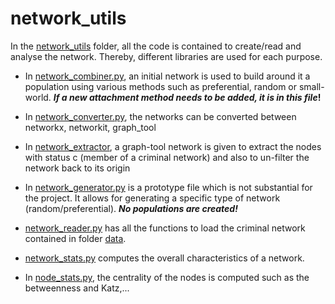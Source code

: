 # network_utils

In the [network_utils](network_utils/) folder, all the code is contained to create/read and analyse the network. Thereby, different libraries are used for each purpose.

* In [network_combiner.py](network_combiner.py), an initial network is used to build around it a population using various methods such as preferential, random or small-world.
***If a new attachment method needs to be added, it is in this file*!**

* In [network_converter.py](network_converter.py), the networks can be converted between networkx, networkit, graph_tool

* In [network_extractor](network_extractor.py), a graph-tool network is given to extract the nodes with status c (member of a criminal network) and also to un-filter the network back to its origin

* In [network_generator.py](netowrk_generator.py) is a prototype file which is not substantial for the project. It allows for generating a specific type of network (random/preferential). ***No populations are created!***

* [network_reader.py](network_reader.py) has all the functions to load the criminal network contained in folder [data](../data/).

* [network_stats.py](network_stats.py) computes the overall characteristics of a network.

* In [node_stats.py](node_stats.py), the centrality of the nodes is computed such as the betweenness and Katz,...
